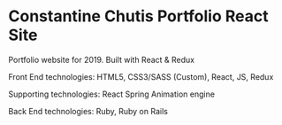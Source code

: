 # Constantine Chutis Portfolio React Site

Portfolio website for 2019. Built with React & Redux


Front End technologies: HTML5, CSS3/SASS (Custom), React, JS, Redux


Supporting technologies: React Spring Animation engine


Back End technologies: Ruby, Ruby on Rails
